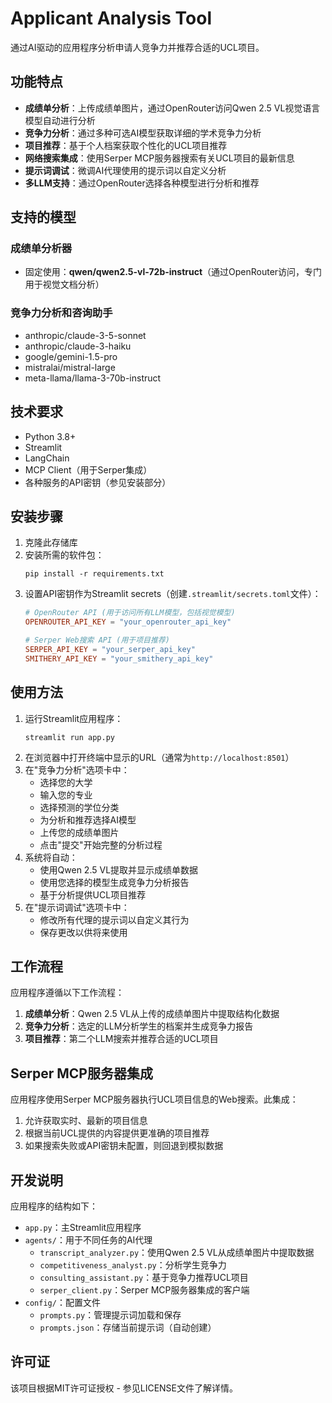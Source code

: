 # Applicant Analysis Tool

通过AI驱动的应用程序分析申请人竞争力并推荐合适的UCL项目。

## 功能特点

- **成绩单分析**：上传成绩单图片，通过OpenRouter访问Qwen 2.5 VL视觉语言模型自动进行分析
- **竞争力分析**：通过多种可选AI模型获取详细的学术竞争力分析
- **项目推荐**：基于个人档案获取个性化的UCL项目推荐
- **网络搜索集成**：使用Serper MCP服务器搜索有关UCL项目的最新信息
- **提示词调试**：微调AI代理使用的提示词以自定义分析
- **多LLM支持**：通过OpenRouter选择各种模型进行分析和推荐

## 支持的模型

### 成绩单分析器
- 固定使用：**qwen/qwen2.5-vl-72b-instruct**（通过OpenRouter访问，专门用于视觉文档分析）

### 竞争力分析和咨询助手
- anthropic/claude-3-5-sonnet
- anthropic/claude-3-haiku
- google/gemini-1.5-pro
- mistralai/mistral-large
- meta-llama/llama-3-70b-instruct

## 技术要求

- Python 3.8+
- Streamlit
- LangChain
- MCP Client（用于Serper集成）
- 各种服务的API密钥（参见安装部分）

## 安装步骤

1. 克隆此存储库
2. 安装所需的软件包：
   ```
   pip install -r requirements.txt
   ```
3. 设置API密钥作为Streamlit secrets（创建`.streamlit/secrets.toml`文件）：
   ```toml
   # OpenRouter API (用于访问所有LLM模型，包括视觉模型)
   OPENROUTER_API_KEY = "your_openrouter_api_key"
   
   # Serper Web搜索 API (用于项目推荐)
   SERPER_API_KEY = "your_serper_api_key"
   SMITHERY_API_KEY = "your_smithery_api_key"
   ```

## 使用方法

1. 运行Streamlit应用程序：
   ```
   streamlit run app.py
   ```
2. 在浏览器中打开终端中显示的URL（通常为`http://localhost:8501`）
3. 在"竞争力分析"选项卡中：
   - 选择您的大学
   - 输入您的专业
   - 选择预测的学位分类
   - 为分析和推荐选择AI模型
   - 上传您的成绩单图片
   - 点击"提交"开始完整的分析过程
4. 系统将自动：
   - 使用Qwen 2.5 VL提取并显示成绩单数据
   - 使用您选择的模型生成竞争力分析报告
   - 基于分析提供UCL项目推荐
5. 在"提示词调试"选项卡中：
   - 修改所有代理的提示词以自定义其行为
   - 保存更改以供将来使用

## 工作流程

应用程序遵循以下工作流程：

1. **成绩单分析**：Qwen 2.5 VL从上传的成绩单图片中提取结构化数据
2. **竞争力分析**：选定的LLM分析学生的档案并生成竞争力报告
3. **项目推荐**：第二个LLM搜索并推荐合适的UCL项目

## Serper MCP服务器集成

应用程序使用Serper MCP服务器执行UCL项目信息的Web搜索。此集成：

1. 允许获取实时、最新的项目信息
2. 根据当前UCL提供的内容提供更准确的项目推荐
3. 如果搜索失败或API密钥未配置，则回退到模拟数据

## 开发说明

应用程序的结构如下：

- `app.py`：主Streamlit应用程序
- `agents/`：用于不同任务的AI代理
  - `transcript_analyzer.py`：使用Qwen 2.5 VL从成绩单图片中提取数据
  - `competitiveness_analyst.py`：分析学生竞争力
  - `consulting_assistant.py`：基于竞争力推荐UCL项目
  - `serper_client.py`：Serper MCP服务器集成的客户端
- `config/`：配置文件
  - `prompts.py`：管理提示词加载和保存
  - `prompts.json`：存储当前提示词（自动创建）

## 许可证

该项目根据MIT许可证授权 - 参见LICENSE文件了解详情。 